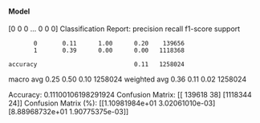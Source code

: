 #### Model
[0 0 0 ... 0 0 0]
Classification Report:
              precision    recall  f1-score   support

           0       0.11      1.00      0.20    139656
           1       0.39      0.00      0.00   1118368

    accuracy                           0.11   1258024
   macro avg       0.25      0.50      0.10   1258024
weighted avg       0.36      0.11      0.02   1258024

Accuracy: 0.11100106198291924
Confusion Matrix:
[[ 139618      38]
 [1118344      24]]
Confusion Matrix (%):
[[1.10981984e+01 3.02061010e-03]
 [8.88968732e+01 1.90775375e-03]]
